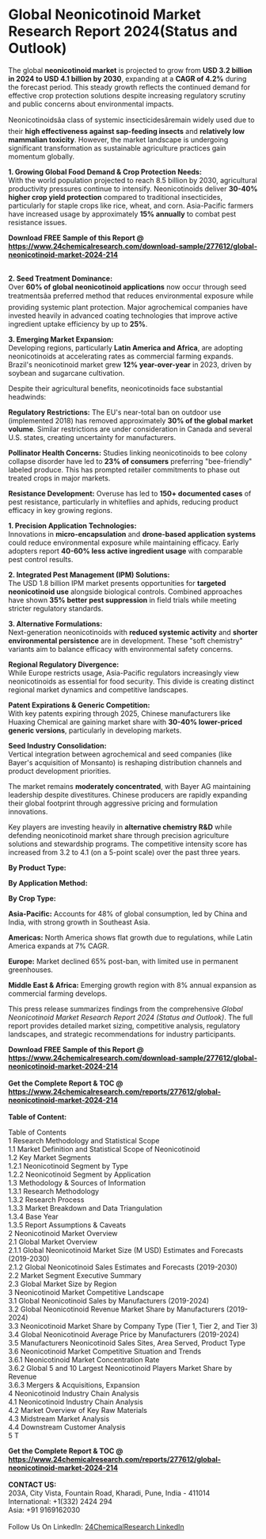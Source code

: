 <h1>Global Neonicotinoid Market Research Report 2024(Status and Outlook)</h1><p>The global <strong>neonicotinoid market</strong> is projected to grow from <strong>USD 3.2 billion in 2024 to USD 4.1 billion by 2030</strong>, expanding at a <strong>CAGR of 4.2%</strong> during the forecast period. This steady growth reflects the continued demand for effective crop protection solutions despite increasing regulatory scrutiny and public concerns about environmental impacts.</p><p>Neonicotinoidsâa class of systemic insecticidesâremain widely used due to their <strong>high effectiveness against sap-feeding insects</strong> and <strong>relatively low mammalian toxicity</strong>. However, the market landscape is undergoing significant transformation as sustainable agriculture practices gain momentum globally.</p><p><strong>1. Growing Global Food Demand &amp; Crop Protection Needs:</strong><br>
With the world population projected to reach 8.5 billion by 2030, agricultural productivity pressures continue to intensify. Neonicotinoids deliver <strong>30-40% higher crop yield protection</strong> compared to traditional insecticides, particularly for staple crops like rice, wheat, and corn. Asia-Pacific farmers have increased usage by approximately <strong>15% annually</strong> to combat pest resistance issues.</p><div><b>Download FREE Sample of this Report @ 
            <a href="https://www.24chemicalresearch.com/download-sample/277612/global-neonicotinoid-market-2024-214">
            https://www.24chemicalresearch.com/download-sample/277612/global-neonicotinoid-market-2024-214</a></b></div><br><p><strong>2. Seed Treatment Dominance:</strong><br>
Over <strong>60% of global neonicotinoid applications</strong> now occur through seed treatmentsâa preferred method that reduces environmental exposure while providing systemic plant protection. Major agrochemical companies have invested heavily in advanced coating technologies that improve active ingredient uptake efficiency by up to <strong>25%</strong>.</p><p><strong>3. Emerging Market Expansion:</strong><br>
Developing regions, particularly <strong>Latin America and Africa</strong>, are adopting neonicotinoids at accelerating rates as commercial farming expands. Brazil's neonicotinoid market grew <strong>12% year-over-year</strong> in 2023, driven by soybean and sugarcane cultivation.</p><p>Despite their agricultural benefits, neonicotinoids face substantial headwinds:</p><p><strong>Regulatory Restrictions:</strong> The EU's near-total ban on outdoor use (implemented 2018) has removed approximately <strong>30% of the global market volume</strong>. Similar restrictions are under consideration in Canada and several U.S. states, creating uncertainty for manufacturers.</p><p><strong>Pollinator Health Concerns:</strong> Studies linking neonicotinoids to bee colony collapse disorder have led to <strong>23% of consumers</strong> preferring "bee-friendly" labeled produce. This has prompted retailer commitments to phase out treated crops in major markets.</p><p><strong>Resistance Development:</strong> Overuse has led to <strong>150+ documented cases</strong> of pest resistance, particularly in whiteflies and aphids, reducing product efficacy in key growing regions.</p><p><strong>1. Precision Application Technologies:</strong><br>
Innovations in <strong>micro-encapsulation</strong> and <strong>drone-based application systems</strong> could reduce environmental exposure while maintaining efficacy. Early adopters report <strong>40-60% less active ingredient usage</strong> with comparable pest control results.</p><p><strong>2. Integrated Pest Management (IPM) Solutions:</strong><br>
The USD 1.8 billion IPM market presents opportunities for <strong>targeted neonicotinoid use</strong> alongside biological controls. Combined approaches have shown <strong>35% better pest suppression</strong> in field trials while meeting stricter regulatory standards.</p><p><strong>3. Alternative Formulations:</strong><br>
Next-generation neonicotinoids with <strong>reduced systemic activity</strong> and <strong>shorter environmental persistence</strong> are in development. These "soft chemistry" variants aim to balance efficacy with environmental safety concerns.</p><p><strong>Regional Regulatory Divergence:</strong><br>
	While Europe restricts usage, Asia-Pacific regulators increasingly view neonicotinoids as essential for food security. This divide is creating distinct regional market dynamics and competitive landscapes.</p><p><strong>Patent Expirations &amp; Generic Competition:</strong><br>
	With key patents expiring through 2025, Chinese manufacturers like Huaxing Chemical are gaining market share with <strong>30-40% lower-priced generic versions</strong>, particularly in developing markets.</p><p><strong>Seed Industry Consolidation:</strong><br>
	Vertical integration between agrochemical and seed companies (like Bayer's acquisition of Monsanto) is reshaping distribution channels and product development priorities.</p><p>The market remains <strong>moderately concentrated</strong>, with Bayer AG maintaining leadership despite divestitures. Chinese producers are rapidly expanding their global footprint through aggressive pricing and formulation innovations.</p><p>Key players are investing heavily in <strong>alternative chemistry R&amp;D</strong> while defending neonicotinoid market share through precision agriculture solutions and stewardship programs. The competitive intensity score has increased from 3.2 to 4.1 (on a 5-point scale) over the past three years.</p><p><strong>By Product Type:</strong></p><p><strong>By Application Method:</strong></p><p><strong>By Crop Type:</strong></p><p><strong>Asia-Pacific:</strong> Accounts for 48% of global consumption, led by China and India, with strong growth in Southeast Asia.</p><p><strong>Americas:</strong> North America shows flat growth due to regulations, while Latin America expands at 7% CAGR.</p><p><strong>Europe:</strong> Market declined 65% post-ban, with limited use in permanent greenhouses.</p><p><strong>Middle East &amp; Africa:</strong> Emerging growth region with 8% annual expansion as commercial farming develops.</p><p>This press release summarizes findings from the comprehensive <em>Global Neonicotinoid Market Research Report 2024 (Status and Outlook)</em>. The full report provides detailed market sizing, competitive analysis, regulatory landscapes, and strategic recommendations for industry participants.</p><div><b>Download FREE Sample of this Report @ 
            <a href="https://www.24chemicalresearch.com/download-sample/277612/global-neonicotinoid-market-2024-214">
            https://www.24chemicalresearch.com/download-sample/277612/global-neonicotinoid-market-2024-214</a></b></div><br><div><b>Get the Complete Report & TOC @ 
            <a href="https://www.24chemicalresearch.com/reports/277612/global-neonicotinoid-market-2024-214">
            https://www.24chemicalresearch.com/reports/277612/global-neonicotinoid-market-2024-214</a></b></div><br>
            <b>Table of Content:</b><p>Table of Contents<br />
1 Research Methodology and Statistical Scope<br />
1.1 Market Definition and Statistical Scope of Neonicotinoid<br />
1.2 Key Market Segments<br />
1.2.1 Neonicotinoid Segment by Type<br />
1.2.2 Neonicotinoid Segment by Application<br />
1.3 Methodology & Sources of Information<br />
1.3.1 Research Methodology<br />
1.3.2 Research Process<br />
1.3.3 Market Breakdown and Data Triangulation<br />
1.3.4 Base Year<br />
1.3.5 Report Assumptions & Caveats<br />
2 Neonicotinoid Market Overview<br />
2.1 Global Market Overview<br />
2.1.1 Global Neonicotinoid Market Size (M USD) Estimates and Forecasts (2019-2030)<br />
2.1.2 Global Neonicotinoid Sales Estimates and Forecasts (2019-2030)<br />
2.2 Market Segment Executive Summary<br />
2.3 Global Market Size by Region<br />
3 Neonicotinoid Market Competitive Landscape<br />
3.1 Global Neonicotinoid Sales by Manufacturers (2019-2024)<br />
3.2 Global Neonicotinoid Revenue Market Share by Manufacturers (2019-2024)<br />
3.3 Neonicotinoid Market Share by Company Type (Tier 1, Tier 2, and Tier 3)<br />
3.4 Global Neonicotinoid Average Price by Manufacturers (2019-2024)<br />
3.5 Manufacturers Neonicotinoid Sales Sites, Area Served, Product Type<br />
3.6 Neonicotinoid Market Competitive Situation and Trends<br />
3.6.1 Neonicotinoid Market Concentration Rate<br />
3.6.2 Global 5 and 10 Largest Neonicotinoid Players Market Share by Revenue<br />
3.6.3 Mergers & Acquisitions, Expansion<br />
4 Neonicotinoid Industry Chain Analysis<br />
4.1 Neonicotinoid Industry Chain Analysis<br />
4.2 Market Overview of Key Raw Materials<br />
4.3 Midstream Market Analysis<br />
4.4 Downstream Customer Analysis<br />
5 T</p><div><b>Get the Complete Report & TOC @ 
            <a href="https://www.24chemicalresearch.com/reports/277612/global-neonicotinoid-market-2024-214">
            https://www.24chemicalresearch.com/reports/277612/global-neonicotinoid-market-2024-214</a></b></div><br><b>CONTACT US:</b><br>
            203A, City Vista, Fountain Road, Kharadi, Pune, India - 411014<br>
            International: +1(332) 2424 294<br>
            Asia: +91 9169162030 <br><br>
            Follow Us On LinkedIn: <a href="https://www.linkedin.com/company/24chemicalresearch/">24ChemicalResearch LinkedIn</a>